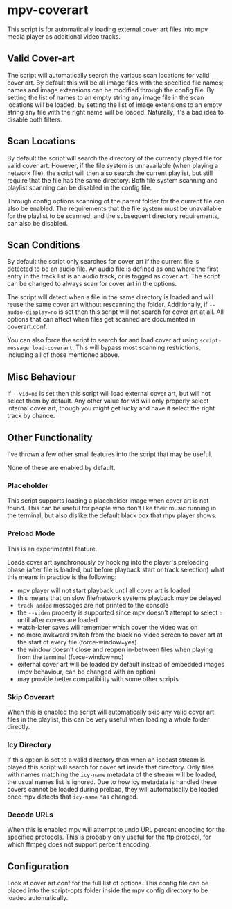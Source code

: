 # mpv-coverart

This script is for automatically loading external cover art files into mpv media player as additional video tracks.

## Valid Cover-art
The script will automatically search the various scan locations for valid cover art. By default this will be all image files with the specified file names; names and image extensions can be modified through the config file. By setting the list of names to an empty string any image file in the scan locations will be loaded, by setting the list of image extensions to an empty string any file with the right name will be loaded. Naturally, it's a bad idea to disable both filters.


## Scan Locations
By default the script will search the directory of the currently played file for valid cover art. However, if the file system is unnavailable (when playing a network file), the script will then also search the current playlist, but still require that the file has the same directory. Both file system scanning and playlist scanning can be disabled in the config file.

Through config options scanning of the parent folder for the current file can also be enabled. The requirements that the file system must be unavailable for the playlist to be scanned, and the subsequent directory requirements, can also be disabled.


## Scan Conditions
By default the script only searches for cover art if the current file is detected to be an audio file. An audio file is defined as one where the first entry in the track list is an audio track, or is tagged as cover art. The script can be changed to always scan for cover art in the options. 

The script will detect when a file in the same directory is loaded and will reuse the same cover art without rescanning the folder. Additionally, if `--audio-display=no` is set then this script will not search for cover art at all. All options that can affect when files get scanned are documented in coverart.conf.

You can also force the script to search for and load cover art using `script-message load-coverart`. This will bypass most scanning restrictions, including all of those mentioned above.

## Misc Behaviour
If `--vid=no` is set then this
script will load external cover art, but will not select them by default. Any other value for vid will only
properly select internal cover art, though you might get lucky and have it select the right track by chance.


## Other Functionality
I've thrown a few other small features into the script that may be useful.

None of these are enabled by default.

### Placeholder
This script supports loading a placeholder image when cover art is not found. This can be useful for people who don't like their music running in the terminal, but also dislike the default black box that mpv player shows.

### Preload Mode
This is an experimental feature.

Loads cover art synchronously by hooking into the player's preloading phase
(after file is loaded, but before playback start or track selection)
what this means in practice is the following:
* mpv player will not start playback until all cover art is loaded
* this means that on slow file/network systems playback may be delayed
* `track added` messages are not printed to the console
* the `--vid=n` property is supported since mpv doesn't attempt to select `n` until after covers are loaded
* watch-later saves will remember which cover the video was on
* no more awkward switch from the black no-video screen to cover art at the start of every file (force-window=yes)
* the window doesn't close and reopen in-between files when playing from the terminal (force-window=no)
* external cover art will be loaded by default instead of embedded images (mpv behaviour, can be changed with an option)
* may provide better compatibility with some other scripts

### Skip Coverart
When this is enabled the script will automatically skip any valid cover art files in the playlist, this can be very useful when loading a whole folder directly.

### Icy Directory
If this option is set to a valid directory then when an icecast stream is played this script will search for cover art inside that directory. Only files with names matching the `icy-name` metadata of the stream will be loaded, the usual names list is ignored. Due to how icy metadata is handled these covers cannot be loaded during preload, they will automatically be loaded once mpv detects that `icy-name` has changed.

### Decode URLs
When this is enabled mpv will attempt to undo URL percent encoding for the specified protocols. This is probably only useful for the ftp protocol, for which ffmpeg does not support percent encoding.

## Configuration
Look at cover art.conf for the full list of options. This config file can be placed into the script-opts folder inside the mpv config directory to be loaded automatically.
